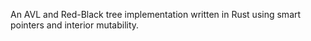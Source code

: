 An AVL and Red-Black tree implementation written in Rust using smart pointers and interior mutability.
